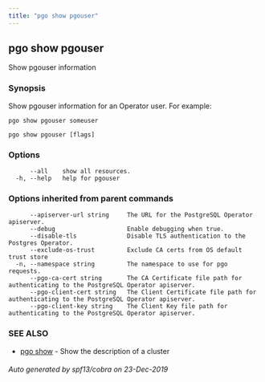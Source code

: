 ```yaml
---
title: "pgo show pgouser"
---
```

## pgo show pgouser

Show pgouser information

### Synopsis

Show pgouser information for an Operator user. For example:

	pgo show pgouser someuser

```
pgo show pgouser [flags]
```

### Options

```
      --all    show all resources.
  -h, --help   help for pgouser
```

### Options inherited from parent commands

```
      --apiserver-url string     The URL for the PostgreSQL Operator apiserver.
      --debug                    Enable debugging when true.
      --disable-tls              Disable TLS authentication to the Postgres Operator.
      --exclude-os-trust         Exclude CA certs from OS default trust store
  -n, --namespace string         The namespace to use for pgo requests.
      --pgo-ca-cert string       The CA Certificate file path for authenticating to the PostgreSQL Operator apiserver.
      --pgo-client-cert string   The Client Certificate file path for authenticating to the PostgreSQL Operator apiserver.
      --pgo-client-key string    The Client Key file path for authenticating to the PostgreSQL Operator apiserver.
```

### SEE ALSO

* [pgo show](/operatorcli/cli/pgo_show/)	 - Show the description of a cluster

###### Auto generated by spf13/cobra on 23-Dec-2019
